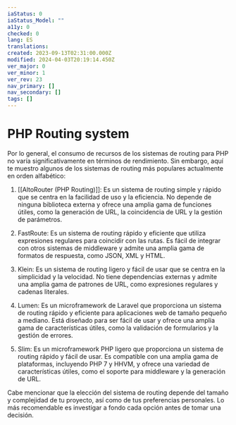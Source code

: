 ```yaml
---
iaStatus: 0
iaStatus_Model: ""
a11y: 0
checked: 0
lang: ES
translations: 
created: 2023-09-13T02:31:00.000Z
modified: 2024-04-03T20:19:14.450Z
ver_major: 0
ver_minor: 1
ver_rev: 23
nav_primary: []
nav_secondary: []
tags: []
---
```

# PHP Routing system

Por lo general, el consumo de recursos de los sistemas de routing para PHP no varía significativamente en términos de rendimiento. Sin embargo, aquí te muestro algunos de los sistemas de routing más populares actualmente en orden alfabético:

1.  [[AltoRouter (PHP Routing)]]: Es un sistema de routing simple y rápido que se centra en la facilidad de uso y la eficiencia. No depende de ninguna biblioteca externa y ofrece una amplia gama de funciones útiles, como la generación de URL, la coincidencia de URL y la gestión de parámetros.
    
2.  FastRoute: Es un sistema de routing rápido y eficiente que utiliza expresiones regulares para coincidir con las rutas. Es fácil de integrar con otros sistemas de middleware y admite una amplia gama de formatos de respuesta, como JSON, XML y HTML.
    
3.  Klein: Es un sistema de routing ligero y fácil de usar que se centra en la simplicidad y la velocidad. No tiene dependencias externas y admite una amplia gama de patrones de URL, como expresiones regulares y cadenas literales.
    
4.  Lumen: Es un microframework de Laravel que proporciona un sistema de routing rápido y eficiente para aplicaciones web de tamaño pequeño a mediano. Está diseñado para ser fácil de usar y ofrece una amplia gama de características útiles, como la validación de formularios y la gestión de errores.
    
5.  Slim: Es un microframework PHP ligero que proporciona un sistema de routing rápido y fácil de usar. Es compatible con una amplia gama de plataformas, incluyendo PHP 7 y HHVM, y ofrece una variedad de características útiles, como el soporte para middleware y la generación de URL.
    

Cabe mencionar que la elección del sistema de routing depende del tamaño y complejidad de tu proyecto, así como de tus preferencias personales. Lo más recomendable es investigar a fondo cada opción antes de tomar una decisión.
